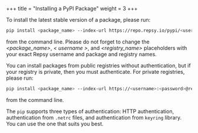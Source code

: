 +++
title = "Installing a PyPI Package"
weight = 3
+++

To install the latest stable version of a package, please run:

````bash
pip install <package_name> --index-url https://repo.repsy.io/pypi/<username>/<registry_name>/simple
````
from the command line. Please do not forget to change the *<package_name>*, *< username >*, and *<registry_name>* placeholders with your exact Repsy username and package and registry names.

You can install packages from public registries without authentication, but if your registry is private, then you must authenticate. For private registries, please run:

````bash
pip install <package_name> --index-url https://<username>:<password>@repo.repsy.io/pypi/<username>/<registry_name>/simple
````

from the command line.

The `pip` supports three types of authentication: HTTP authentication, authentication from `.netrc` files, and authentication from `keyring` library. You can use the one that suits you best.


